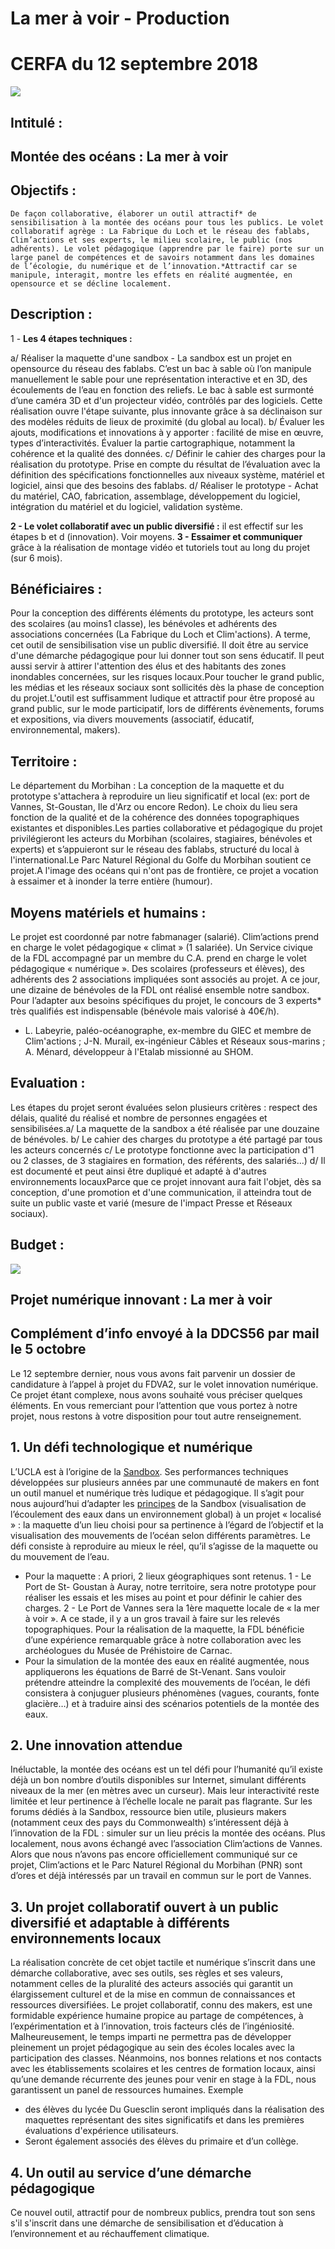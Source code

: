 # La mer à voir - Production 

# CERFA du 12 septembre 2018
![](https://d2mxuefqeaa7sj.cloudfront.net/s_3FD404D6CD4B05508DFB349AB21F9205F9A734525B1A58307C12A3AF5983E948_1539008620335_cerfa-12156-05.png)

## Intitulé :
## Montée des océans : La mer à voir
## Objectifs :
    De façon collaborative, élaborer un outil attractif* de sensibilisation à la montée des océans pour tous les publics. Le volet collaboratif agrège : La Fabrique du Loch et le réseau des fablabs, Clim’actions et ses experts, le milieu scolaire, le public (nos adhérents). Le volet pédagogique (apprendre par le faire) porte sur un large panel de compétences et de savoirs notamment dans les domaines de l’écologie, du numérique et de l’innovation.*Attractif car se manipule, interagit, montre les effets en réalité augmentée, en opensource et se décline localement.
    
## Description : 

1 - **Les 4 étapes techniques :**

  a/ Réaliser la maquette d'une sandbox - La sandbox est un projet en opensource du réseau des fablabs. C’est un bac à sable où l’on manipule manuellement le sable pour une représentation interactive et en 3D, des écoulements de l’eau en fonction des reliefs. Le bac à sable est surmonté d’une caméra 3D et d'un projecteur vidéo, contrôlés par des logiciels. Cette réalisation ouvre l'étape suivante, plus innovante grâce à sa déclinaison sur des modèles réduits de lieux de proximité (du global au local).
  b/ Évaluer les ajouts, modifications et innovations à y apporter : facilité de mise en œuvre, types d’interactivités.
  Évaluer la partie cartographique, notamment la cohérence et la qualité des données.
  c/ Définir le cahier des charges pour la réalisation du prototype.
  Prise en compte du résultat de l’évaluation avec la définition des spécifications fonctionnelles aux niveaux système, matériel et logiciel, ainsi que des besoins des fablabs.
   d/ Réaliser le prototype - Achat du matériel, CAO, fabrication, assemblage, développement du logiciel, intégration du matériel et du logiciel, validation système. 

**2 - Le volet collaboratif avec un public diversifié :** 
il est effectif sur les étapes b et d (innovation). Voir moyens.
**3 - Essaimer et communiquer** grâce à la réalisation de montage vidéo et tutoriels tout au long du projet (sur 6 mois).

## Bénéficiaires :

Pour la conception des différents éléments du prototype, les acteurs sont des scolaires (au moins1 classe), les bénévoles et adhérents des associations concernées (La Fabrique du Loch et Clim'actions). A terme, cet outil de sensibilisation vise un public diversifié. Il doit être au service d'une démarche pédagogique pour lui donner tout son sens éducatif. Il peut aussi servir à attirer l'attention des élus et des habitants des zones inondables concernées, sur les risques locaux.Pour toucher le grand public, les médias et les réseaux sociaux sont sollicités dès la phase de conception du projet.L'outil est suffisamment ludique et attractif pour être proposé au grand public, sur le mode participatif, lors de différents évènements, forums et expositions, via divers mouvements (associatif, éducatif, environnemental, makers).

## Territoire :

Le département du Morbihan : La conception de la maquette et du prototype s'attachera à reproduire un lieu significatif et local (ex: port de Vannes, St-Goustan, Ile d'Arz ou encore Redon). Le choix du lieu sera fonction de la qualité et de la cohérence des données topographiques existantes et disponibles.Les parties collaborative et pédagogique du projet privilégieront les acteurs du Morbihan (scolaires, stagiaires, bénévoles et experts) et s’appuieront sur le réseau des fablabs, structuré du local à l'international.Le Parc Naturel Régional du Golfe du Morbihan soutient ce projet.A l'image des océans qui n'ont pas de frontière, ce projet a vocation à essaimer et à inonder la terre entière (humour).

## Moyens matériels et humains :

Le projet est coordonné par notre fabmanager (salarié). Clim’actions prend en charge le volet pédagogique « climat » (1 salariée). Un Service civique de la FDL accompagné par un membre du C.A. prend en charge le volet pédagogique « numérique ». 
Des scolaires (professeurs et élèves), des adhérents des 2 associations impliquées sont associés au projet. 
A ce jour, une dizaine de bénévoles de la FDL ont réalisé ensemble notre sandbox. Pour l’adapter aux besoins spécifiques du projet, le concours de 3 experts* très qualifiés est indispensable (bénévole mais valorisé à 40€/h).

- L. Labeyrie, paléo-océanographe, ex-membre du GIEC et membre de Clim'actions ; J-N. Murail, ex-ingénieur Câbles et Réseaux sous-marins ; A. Ménard, développeur à l'Etalab missionné au SHOM.
## Evaluation :

Les étapes du projet seront évaluées selon plusieurs critères : respect des délais, qualité du réalisé et nombre de personnes engagées et sensibilisées.a/ La maquette de la sandbox a été réalisée par une douzaine de bénévoles.  b/ Le cahier des charges du prototype a été partagé par tous les acteurs concernés c/ Le prototype fonctionne avec la participation d'1 ou 2 classes, de 3 stagiaires en formation, des référents, des salariés...) d/ Il est documenté et peut ainsi être dupliqué et adapté à d'autres environnements locauxParce que ce projet innovant aura fait l'objet, dès sa conception, d'une promotion et d'une communication, il atteindra tout de suite un public vaste et varié (mesure de l'impact Presse et Réseaux sociaux). 


## Budget :
![](https://d2mxuefqeaa7sj.cloudfront.net/s_3FD404D6CD4B05508DFB349AB21F9205F9A734525B1A58307C12A3AF5983E948_1539074711396_Capture+decran+2018-10-09+a+10.21.34.png)




## Projet numérique innovant : La mer à voir
## Complément d’info envoyé à la DDCS56 par mail le 5 octobre

Le 12 septembre dernier, nous vous avons fait parvenir un dossier de candidature à
l’appel à projet du FDVA2, sur le volet innovation numérique. Ce projet étant complexe, nous avons souhaité vous préciser quelques éléments.
En vous remerciant pour l’attention que vous portez à notre projet, nous restons à votre disposition pour tout autre renseignement.


## 1. Un défi technologique et numérique

L’UCLA est à l’origine de la [Sandbox](https://www.youtube.com/watch?v=CE1B7tdGCw0). Ses performances techniques développées sur
plusieurs années par une communauté de makers en font un outil manuel et numérique très ludique et pédagogique. Il s’agit pour nous aujourd’hui d’adapter les [principes](https://www.youtube.com/watch?v=nPba_9WzdjI&feature=youtu.be&t=11m37s) de la Sandbox (visualisation de l’écoulement des eaux dans un environnement global) à un projet « localisé » : la maquette d’un lieu choisi pour sa pertinence à l’égard de l’objectif et la visualisation des mouvements de l’océan selon différents paramètres. Le défi consiste à reproduire au mieux le réel, qu’il s’agisse de la maquette ou du mouvement de l’eau.

- Pour la maquette : A priori, 2 lieux géographiques sont retenus. 1 - Le Port de St-
  Goustan à Auray, notre territoire, sera notre prototype pour réaliser les essais et les mises au point et pour définir le cahier des charges. 2 - Le Port de Vannes sera la 1ère
  maquette locale de « la mer à voir ». A ce stade, il y a un gros travail à faire sur les relevés topographiques. Pour la réalisation de la maquette, la FDL bénéficie d’une expérience remarquable grâce à notre collaboration avec les archéologues du Musée de Préhistoire de Carnac.
- Pour la simulation de la montée des eaux en réalité augmentée, nous appliquerons les équations de Barré de St-Venant. Sans vouloir prétendre atteindre la complexité des mouvements de l’océan, le défi consistera à conjuguer plusieurs phénomènes (vagues, courants, fonte glacière…) et à traduire ainsi des scénarios potentiels de la montée des eaux.
## 2. Une innovation attendue

Inéluctable, la montée des océans est un tel défi pour l’humanité qu’il existe déjà un bon nombre d’outils disponibles sur Internet, simulant différents niveaux de la mer (en mètres avec un curseur). Mais leur interactivité reste limitée et leur pertinence à l’échelle locale ne parait pas flagrante.
Sur les forums dédiés à la Sandbox, ressource bien utile, plusieurs makers (notamment ceux des pays du Commonwealth) s’intéressent déjà à l’innovation de la FDL : simuler sur un lieu précis la montée des océans.
Plus localement, nous avons échangé avec l’association Clim’actions de Vannes. Alors que nous n’avons pas encore officiellement communiqué sur ce projet, Clim’actions et le Parc Naturel Régional du Morbihan (PNR) sont d’ores et déjà intéressés par un travail en commun sur le port de Vannes.

## 3. Un projet collaboratif ouvert à un public diversifié et adaptable à différents environnements locaux

La réalisation concrète de cet objet tactile et numérique s’inscrit dans une démarche
collaborative, avec ses outils, ses règles et ses valeurs, notamment celles de la pluralité des acteurs associés qui garantit un élargissement culturel et de la mise en commun de connaissances et ressources diversifiées. Le projet collaboratif, connu des makers, est une formidable expérience humaine propice au partage de compétences, à l’expérimentation et à l’innovation, trois facteurs clés de l’ingéniosité.
Malheureusement, le temps imparti ne permettra pas de développer pleinement un
projet pédagogique au sein des écoles locales avec la participation des classes.
Néanmoins, nos bonnes relations et nos contacts avec les établissements scolaires et les centres de formation locaux, ainsi qu’une demande récurrente des jeunes pour venir en stage à la FDL, nous garantissent un panel de ressources humaines. Exemple 

- des élèves du lycée Du Guesclin seront impliqués dans la réalisation des maquettes représentant des sites significatifs et dans les premières évaluations d'expérience utilisateurs.
- Seront également associés des élèves du primaire et d’un collège.
## 4. Un outil au service d’une démarche pédagogique

Ce nouvel outil, attractif pour de nombreux publics, prendra tout son sens s'il s'inscrit
dans une démarche de sensibilisation et d’éducation à l’environnement et au
réchauffement climatique.


